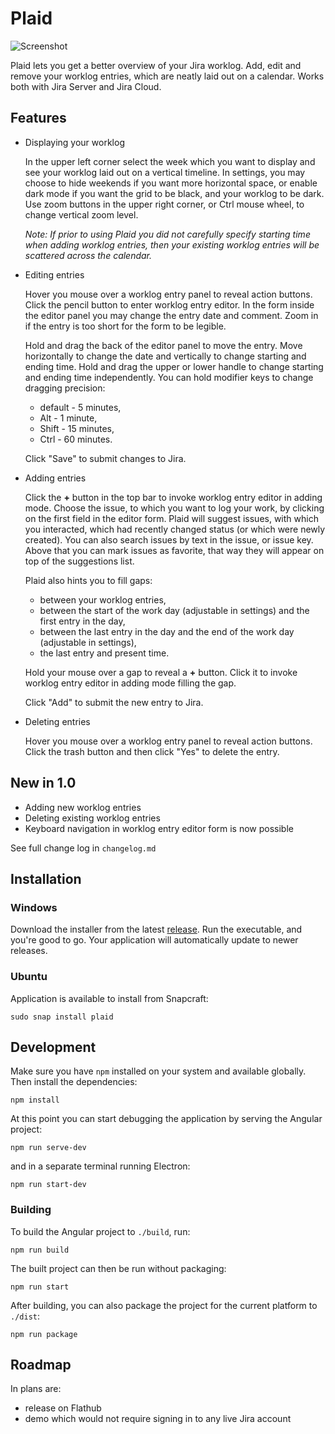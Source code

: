 # Plaid

![Screenshot](https://raw.githubusercontent.com/piotrmski/plaid/master/screenshot.png)

Plaid lets you get a better overview of your Jira worklog. Add, edit and remove your worklog entries, which are neatly laid out on a calendar. Works both with Jira Server and Jira Cloud.


## Features

- Displaying your worklog

  In the upper left corner select the week which you want to display and see your worklog laid out on a vertical timeline. In settings, you may choose to hide weekends if you want more horizontal space, or enable dark mode if you want the grid to be black, and your worklog to be dark. Use zoom buttons in the upper right corner, or Ctrl mouse wheel, to change vertical zoom level.
  
  *Note: If prior to using Plaid you did not carefully specify starting time when adding worklog entries, then your existing worklog entries will be scattered across the calendar.*
  
- Editing entries

  Hover you mouse over a worklog entry panel to reveal action buttons. Click the pencil button to enter worklog entry editor. In the form inside the editor panel you may change the entry date and comment. Zoom in if the entry is too short for the form to be legible.
  
  Hold and drag the back of the editor panel to move the entry. Move horizontally to change the date and vertically to change starting and ending time. Hold and drag the upper or lower handle to change starting and ending time independently. You can hold modifier keys to change dragging precision:
  - default - 5 minutes,
  - Alt - 1 minute,
  - Shift - 15 minutes,
  - Ctrl - 60 minutes.
  
  Click "Save" to submit changes to Jira.

- Adding entries

  Click the **+** button in the top bar to invoke worklog entry editor in adding mode. Choose the issue, to which you want to log your work, by clicking on the first field in the editor form. Plaid will suggest issues, with which you interacted, which had recently changed status (or which were newly created). You can also search issues by text in the issue, or issue key. Above that you can mark issues as favorite, that way they will appear on top of the suggestions list.

  Plaid also hints you to fill gaps:
  - between your worklog entries,
  - between the start of the work day (adjustable in settings) and the first entry in the day,
  - between the last entry in the day and the end of the work day (adjustable in settings),
  - the last entry and present time.
  
  Hold your mouse over a gap to reveal a **+** button. Click it to invoke worklog entry editor in adding mode filling the gap.
  
  Click "Add" to submit the new entry to Jira.

- Deleting entries

  Hover you mouse over a worklog entry panel to reveal action buttons. Click the trash button and then click "Yes" to delete the entry.


## New in 1.0

- Adding new worklog entries
- Deleting existing worklog entries
- Keyboard navigation in worklog entry editor form is now possible

See full change log in `changelog.md`

## Installation

### Windows

Download the installer from the latest [release](https://github.com/piotrmski/plaid/releases). Run the executable, and you're good to go. Your application will automatically update to newer releases.

### Ubuntu

Application is available to install from Snapcraft:

```
sudo snap install plaid
```


## Development

Make sure you have `npm` installed on your system and available globally. Then install the dependencies:

```
npm install
```

At this point you can start debugging the application by serving the Angular project:

```
npm run serve-dev
```

and in a separate terminal running Electron:

```
npm run start-dev
```

### Building

To build the Angular project to `./build`, run:

```
npm run build
```

The built project can then be run without packaging:

```
npm run start
```

After building, you can also package the project for the current platform to `./dist`:

```
npm run package
```

## Roadmap

In plans are:
- release on Flathub
- demo which would not require signing in to any live Jira account
